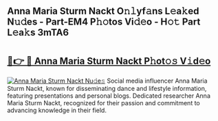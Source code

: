 ## Anna Maria Sturm Nackt O𝚗𝚕yf𝚊ns L𝚎a𝚔ed N𝚞𝚍es - Part-EM4 P𝚑𝚘tos Vi𝚍𝚎o - H𝚘𝚝 Part L𝚎a𝚔s 3mTA6

# <h2><a href="http://kf1kx3.oniu.top/?m=Anna+Maria+Sturm+Nackt">🔗👉 🔴 Anna Maria Sturm Nackt P𝚑ot𝚘𝚜 V𝚒d𝚎o</a></h2>

[![Anna Maria Sturm Nackt Nu𝚍e𝚜](https://i.imgur.com/0qMVB7G.gif)](http://kf1kx3.oniu.top/?m=Anna+Maria+Sturm+Nackt)
Social media influencer Anna Maria Sturm Nackt, known for disseminating dance and lifestyle information, featuring presentations and personal blogs. Dedicated researcher Anna Maria Sturm Nackt, recognized for their passion and commitment to advancing knowledge in their field.  
